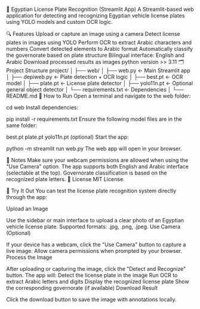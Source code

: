 🚗 Egyptian License Plate Recognition (Streamlit App)
A Streamlit-based web application for detecting and recognizing Egyptian vehicle license plates using YOLO models and custom OCR logic.

🔍 Features
Upload or capture an image using a camera
Detect license plates in images using YOLO
Perform OCR to extract Arabic characters and numbers
Convert detected elements to Arabic format
Automatically classify the governorate based on plate structure
Bilingual interface: English and Arabic
Download processed results as images
python version >> 3.11
🗂 Project Structure
project/
│
├── web/
│   ├── web.py              ← Main Streamlit app
│   ├── depiweb.py          ← Plate detection + OCR logic
│   ├── best.pt             ← OCR model
│   ├── plate.pt            ← License plate detector
│   ├── yolo11n.pt          ← Optional general object detector
│   └── requirements.txt    ← Dependencies
│
└── README.md
🚀 How to Run
Open a terminal and navigate to the web folder:

cd web
Install dependencies:

pip install -r requirements.txt
Ensure the following model files are in the same folder:

best.pt
plate.pt
yolo11n.pt (optional)
Start the app:

python -m streamlit run web.py
The web app will open in your browser.

📝 Notes
Make sure your webcam permissions are allowed when using the "Use Camera" option.
The app supports both English and Arabic interface (selectable at the top).
Governorate classification is based on the recognized plate letters.
📄 License
MIT License.

🧪 Try It Out
You can test the license plate recognition system directly through the app:

Upload an Image

Use the sidebar or main interface to upload a clear photo of an Egyptian vehicle license plate.
Supported formats: .jpg, .png, .jpeg.
Use Camera (Optional)

If your device has a webcam, click the "Use Camera" button to capture a live image.
Allow camera permissions when prompted by your browser.
Process the Image

After uploading or capturing the image, click the "Detect and Recognize" button.
The app will:
Detect the license plate in the image
Run OCR to extract Arabic letters and digits
Display the recognized license plate
Show the corresponding governorate (if available)
Download Result

Click the download button to save the image with annotations locally.




